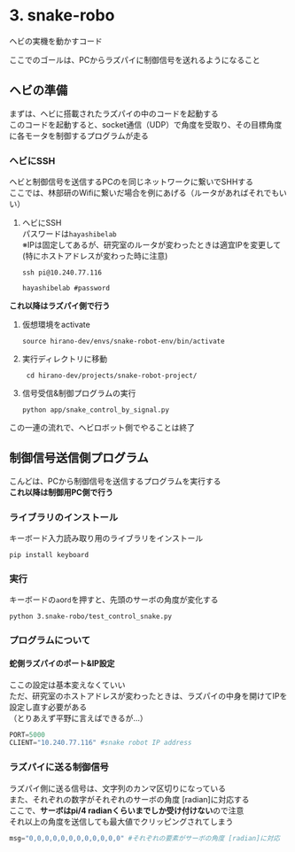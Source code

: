# 3. snake-robo
ヘビの実機を動かすコード  

ここでのゴールは、PCからラズパイに制御信号を送れるようになること  

## ヘビの準備
まずは、ヘビに搭載されたラズパイの中のコードを起動する  
このコードを起動すると、socket通信（UDP）で角度を受取り、その目標角度に各モータを制御するプログラムが走る

### ヘビにSSH
ヘビと制御信号を送信するPCのを同じネットワークに繋いでSHHする  
ここでは、林部研のWifiに繋いだ場合を例にあげる（ルータがあればそれでもいい）  

1. ヘビにSSH  
パスワードは`hayashibelab`    
※IPは固定してあるが、研究室のルータが変わったときは適宜IPを変更して(特にホストアドレスが変わった時に注意)  
    ~~~
    ssh pi@10.240.77.116
    ~~~
    ~~~
    hayashibelab #password
    ~~~~

**これ以降はラズパイ側で行う**
1. 仮想環境をactivate
    ~~~
    source hirano-dev/envs/snake-robot-env/bin/activate
    ~~~

2. 実行ディレクトリに移動
   ~~~
    cd hirano-dev/projects/snake-robot-project/
   ~~~

3. 信号受信&制御プログラムの実行
    ~~~
    python app/snake_control_by_signal.py
    ~~~

この一連の流れで、ヘビロボット側でやることは終了


## 制御信号送信側プログラム
こんどは、PCから制御信号を送信するプログラムを実行する  
**これ以降は制御用PC側で行う**

### ライブラリのインストール
キーボード入力読み取り用のライブラリをインストール
~~~
pip install keyboard
~~~

### 実行
キーボードの`a`or`d`を押すと、先頭のサーボの角度が変化する
~~~
python 3.snake-robo/test_control_snake.py
~~~

### プログラムについて
#### 蛇側ラズパイのポート&IP設定
ここの設定は基本変えなくていい  
ただ、研究室のホストアドレスが変わったときは、ラズパイの中身を開けてIPを設定し直す必要がある  
（とりあえず平野に言えばできるが...）
~~~python
PORT=5000
CLIENT="10.240.77.116" #snake robot IP address
~~~

### ラズパイに送る制御信号
ラズパイ側に送る信号は、文字列のカンマ区切りになっている  
また、それぞれの数字がそれぞれのサーボの角度 [radian]に対応する  
ここで、**サーボはpi/4 radianくらいまでしか受け付けない**ので注意  
それ以上の角度を送信しても最大値でクリッピングされてしまう 
~~~python
msg="0,0,0,0,0,0,0,0,0,0,0,0" #それぞれの要素がサーボの角度 [radian]に対応
~~~
